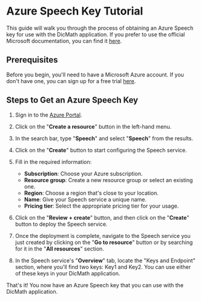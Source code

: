 # Azure Speech Key Tutorial

This guide will walk you through the process of obtaining an Azure Speech key for use with the DicMath application. If you prefer to use the official Microsoft documentation, you can find it [here](https://learn.microsoft.com/en-us/azure/cognitive-services/cognitive-services-apis-create-account?tabs=speech).

## Prerequisites

Before you begin, you'll need to have a Microsoft Azure account. If you don't have one, you can sign up for a free trial [here](https://azure.microsoft.com/en-us/free/).

## Steps to Get an Azure Speech Key

1. Sign in to the [Azure Portal](https://portal.azure.com/).

2. Click on the "**Create a resource**" button in the left-hand menu.

3. In the search bar, type "**Speech**" and select "**Speech**" from the results.

4. Click on the "**Create**" button to start configuring the Speech service.

5. Fill in the required information:

   - **Subscription**: Choose your Azure subscription.
   - **Resource group**: Create a new resource group or select an existing one.
   - **Region**: Choose a region that's close to your location.
   - **Name**: Give your Speech service a unique name.
   - **Pricing tier**: Select the appropriate pricing tier for your usage.

6. Click on the "**Review + create**" button, and then click on the "**Create**" button to deploy the Speech service.

7. Once the deployment is complete, navigate to the Speech service you just created by clicking on the "**Go to resource**" button or by searching for it in the "**All resources**" section.

8. In the Speech service's "**Overview**" tab, locate the "Keys and Endpoint" section, where you'll find two keys: Key1 and Key2. You can use either of these keys in your DicMath application.

That's it! You now have an Azure Speech key that you can use with the DicMath application.
